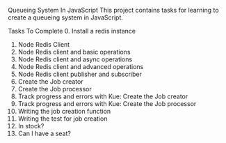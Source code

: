 Queueing System In JavaScript
This project contains tasks for learning to create a queueing system in JavaScript.

Tasks To Complete
 0. Install a redis instance
 1. Node Redis Client
 2. Node Redis client and basic operations
 3. Node Redis client and async operations
 4. Node Redis client and advanced operations
 5. Node Redis client publisher and subscriber
 6. Create the Job creator
 7. Create the Job processor
 8. Track progress and errors with Kue: Create the Job creator
 9. Track progress and errors with Kue: Create the Job processor
 10. Writing the job creation function
 11. Writing the test for job creation
 12. In stock?
 13. Can I have a seat?
